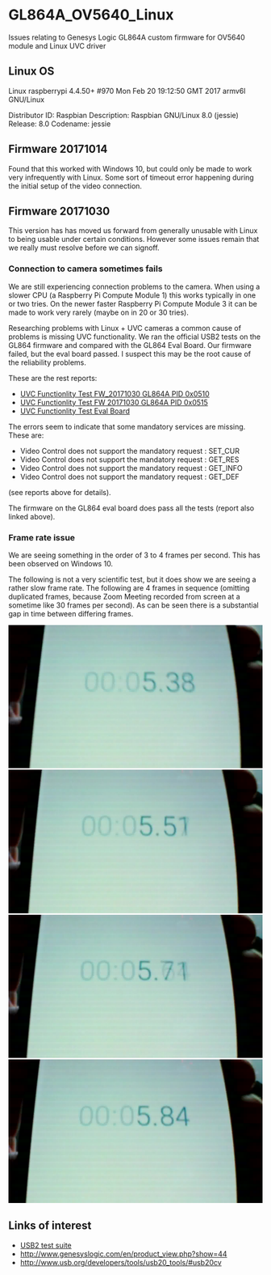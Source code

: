 # GL864A_OV5640_Linux
Issues relating to Genesys Logic GL864A custom firmware for OV5640 module and Linux UVC driver

## Linux OS

Linux raspberrypi 4.4.50+ #970 Mon Feb 20 19:12:50 GMT 2017 armv6l GNU/Linux

Distributor ID:	Raspbian
Description:	Raspbian GNU/Linux 8.0 (jessie)
Release:	8.0
Codename:	jessie

## Firmware 20171014

Found that this worked with Windows 10, but could only be made to work
very infrequently with Linux. Some sort of timeout error happening during
the initial setup of the video connection.

## Firmware 20171030

This version has has moved us forward from generally unusable with Linux
to being usable under certain conditions. However some issues remain that
we really must resolve before we can signoff.

### Connection to camera sometimes fails

We are still experiencing connection problems to the camera. When using a slower CPU (a Raspberry Pi Compute Module 1) this works typically in one or two tries. On the newer faster Raspberry Pi Compute Module 3 it can be made to work very rarely (maybe on in 20 or 30 tries).

Researching problems with Linux + UVC cameras a common cause of problems is missing UVC functionality. We ran the official USB2 tests on the GL864 firmware and compared with the GL864 Eval Board. Our firmware failed, but the eval board passed. I suspect this may be the root cause of the reliability problems. 

These are the rest reports:

 * [UVC Functionlity Test FW_20171030 GL864A PID 0x0510](https://jdesbonnet.github.io/projects/GL864/FW_OV5640_B03_ISO_20151030/UVC%20Functionality%20Tests%20-%20Failed%20-%202017-11-12%2012-37-33.html)
 * [UVC Functionlity Test FW 20171030 GL864A PID 0x0515](https://jdesbonnet.github.io/projects/GL864/FW_OV5640_B03_ISO_20151030/UVC%20Functionality%20Tests%20-%20Failed%20-%202017-11-12%2012-41-57.html)
 * [UVC Functionlity Test Eval Board](https://jdesbonnet.github.io/projects/GL864/FW_OV5640_B03_ISO_20151030/UVC%20Functionality%20Tests%20-%20Passed%20-%202017-11-12%2012-44-43.html)

The errors seem to indicate that some mandatory services are missing. These are:

 * Video Control does not support the mandatory request : SET_CUR
 * Video Control does not support the mandatory request : GET_RES
 * Video Control does not support the mandatory request : GET_INFO
 * Video Control does not support the mandatory request : GET_DEF

(see reports above for details).

The firmware on the GL864 eval board does pass all the tests (report also linked above).


### Frame rate issue

We are seeing something in the order of 3 to 4 frames per second. This has been
observed on Windows 10. 

The following is not a very scientific test, but it does show we are seeing
a rather slow frame rate. The following are 4 frames in sequence
(omitting duplicated frames, because Zoom Meeting recorded from screen at
a sometime like 30 frames per second). As can be seen there is a substantial
gap in time between differing frames.

![](./FW_OV5640_B03_ISO_20151030/f010.jpg)
![](./FW_OV5640_B03_ISO_20151030/f011.jpg)
![](./FW_OV5640_B03_ISO_20151030/f012.jpg)
![](./FW_OV5640_B03_ISO_20151030/f013.jpg)

## Links of interest

* [USB2 test suite](http://www.usb.org/developers/tools/usb20_tools/#usb20cv)
* http://www.genesyslogic.com/en/product_view.php?show=44
* http://www.usb.org/developers/tools/usb20_tools/#usb20cv

